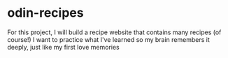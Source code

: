 # odin-recipes
For this project, I will build a recipe website that contains many recipes (of course!)
I want to practice what I've learned so my brain remembers it deeply, just like my first love memories